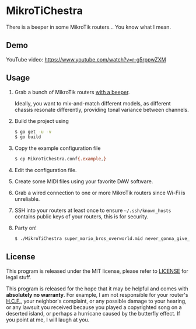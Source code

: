 # MikroTiChestra
There is a beeper in some MikroTik routers… You know what I mean.

## Demo

YouTube video: <https://www.youtube.com/watch?v=r-g5rppwZXM>

## Usage

1. Grab a bunch of MikroTik routers [with a beeper](https://mikrotik.com/products/group/ethernet-routers?filter&s=c&f=%5B%22beeper%22%5D).

   Ideally, you want to mix-and-match different models, as different chassis resonate differently, providing tonal variance between channels.

2. Build the project using
   ```bash
   $ go get -u -v
   $ go build
   ```

3. Copy the example configuration file
   ```bash
   $ cp MikroTiChestra.conf{.example,}
   ```

4. Edit the configuration file.

5. Create some MIDI files using your favorite DAW software.

6. Grab a wired connection to one or more MikroTik routers since Wi-Fi is unreliable.

7. SSH into your routers at least once to ensure `~/.ssh/known_hosts` contains public keys of your routers, this is for security.

8. Party on!
   ```bash
   $ ./MikroTiChestra super_mario_bros_overworld.mid never_gonna_give_you_up.mid
   ```

## License

This program is released under the MIT license, please refer to [LICENSE](LICENSE) for legal stuff.

This program is released for the hope that it may be helpful and comes with **absolutely no warranty**. For example, I am not responsible for your router's [H.C.F.](https://en.wikipedia.org/wiki/Halt_and_Catch_Fire_(computing)), your neighbor's complaint, or any possible damage to your hearing, or any lawsuit you received because you played a copyrighted song on a deserted island, or perhaps a hurricane caused by the butterfly effect. If you point at me, I will laugh at you.

